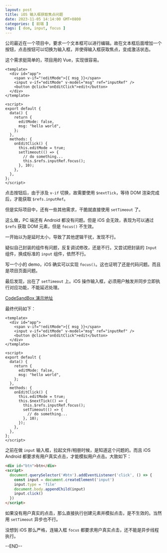 ```yaml
---
layout: post
title: iOS 输入框获取焦点问题
date: 2023-11-05 14:14:00 GMT+0800
categories: [ 前端 ]
tags: [ dom, input, focus ]
---
```


公司最近在一个项目中，要求一个文本框可以进行编辑。故在文本框后面增加一个按钮，点击按钮可以切换为输入框，并使得输入框获取焦点，变成激活状态。

这个需求挺简单的，项目用的 Vue，实现很容易。

<!-- more -->

```vue
<template>
  <div id="app">
    <span v-if="!editMode">{{ msg }}</span>
    <input v-if="editMode" v-model="msg" ref="inputRef" />
    <button @click="onEditClick">edit</button>
  </div>
</template>

<script>
export default {
  data() {
    return {
      editMode: false,
      msg: "hello world",
    };
  },
  methods: {
    onEditClick() {
      this.editMode = true;
      setTimeout(() => {
        // do something...
        this.$refs.inputRef.focus();
      }, 10);
    },
  },
};
</script>
```

点击按钮后，由于涉及 `v-if` 切换，故需要使用 `$nextTick`，等待 DOM 渲染完成后，才能获取 `$refs.inputRef`。

但是实际项目中，还有一些其他需求，干脆就直接使用 `setTimeout` 了。

这么做，PC 端还有 Android 都没有问题。但是 iOS 会无效，表现为可以通过 `$refs` 获取 DOM 元素，但是 `focus()` 不生效。

一开始以为是延时太小，导致了其他逻辑干扰，发现不行。

疑似自己封装的组件有问题，反复调试修改，还是不行。又尝试把封装的 `Input` 组件，换成标准的 `input` 组件，依然不行。

写一个小的 demo，iOS 确实可以实现 `focus()`。这也证明了还是代码问题。而且是项目页面问题。

最后发现，出在了 `setTimeout` 上。iOS 操作输入框，必须用户触发并同步立即执行对应功能，不能延迟处理。

[CodeSandBox 演示地址](https://codesandbox.io/s/vue-input-focus-x8clmr?file=/src/App.vue)

最终代码如下：

```vue
<template>
  <div id="app">
    <span v-if="!editMode">{{ msg }}</span>
    <input v-if="editMode" v-model="msg" ref="inputRef" />
    <button @click="onEditClick">edit</button>
  </div>
</template>

<script>
export default {
  data() {
    return {
      editMode: false,
      msg: "hello world",
    };
  },
  methods: {
    onEditClick() {
      this.editMode = true;
      this.$nextTick(() => {
        this.$refs.inputRef.focus();
        setTimeout(() => {
          // do something...
        }, 10);
      });
    },
  },
};
</script>
```

之前在做 `input` 输入框，拉起文件/相册时候，是知道这个问题的。而且 iOS Android 都要求有用户真实点击，才能模拟用户点击。大致如下：

```html
<div id="btn">btn</div>
<script>
  document.querySelector('#btn').addEventListener('click', () => {
    const input = document.createElement('input')
    input.type = 'file'
    document.body.appendChild(input)
    input.click()
  })
</script>
```

如果没有用户真实的点击，那么直接执行创建元素并模拟点击，是不生效的。当然用 `setTimeout` 异步也不行。

没想到 iOS 那么严格，连输入框 `focus` 都要求用户真实点击，还不能是异步线程执行。

--END--

